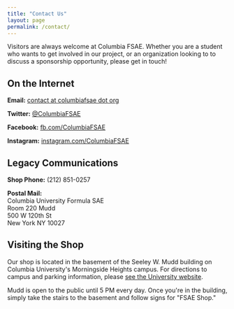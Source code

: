 ```yaml
---
title: "Contact Us"
layout: page
permalink: /contact/
---
```


Visitors are always welcome at Columbia FSAE. Whether you are a student who wants to get involved in our project, or an organization looking to to discuss a sponsorship opportunity, please get in touch!

## On the Internet

**Email:** <a href="#" id="email-protect">contact at columbiafsae dot org</a>

<script>
var email = atob("Y29udGFjdEBjb2x1bWJpYWZzYWUub3Jn");
var element = document.getElementById("email-protect");
element.innerHTML = email;
element.href = "mailto:" + email;
</script>

**Twitter:** [@ColumbiaFSAE](https://twitter.com/ColumbiaFSAE)

**Facebook:** [fb.com/ColumbiaFSAE](http://www.facebook.com/ColumbiaFSAE)

**Instagram:** [instagram.com/ColumbiaFSAE](http://instagram.com/columbiafsae)

## Legacy Communications
**Shop Phone:** (212)&nbsp;851-0257

**Postal Mail:**<br>
Columbia University Formula SAE<br>
Room 220 Mudd<br>
500 W 120th St<br>
New York NY 10027<br>

## Visiting the Shop
Our shop is located in the basement of the Seeley W. Mudd building on Columbia University's Morningside Heights campus. For directions to campus and parking information, please [see the University website](http://www.columbia.edu/content/directions-parking.html).

Mudd is open to the public until 5&nbsp;PM every day. Once you're in the building, simply take the stairs to the basement and follow signs for "FSAE Shop."
